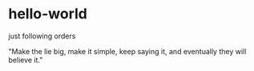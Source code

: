 # hello-world
just following orders

"Make the lie big, make it simple, keep saying it, and eventually they will believe it." 
